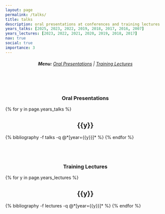 ```yaml
---
layout: page
permalink: /talks/
title: talks
description: oral presentations at conferences and training lectures
years_talks: [2025, 2023, 2022, 2019, 2018, 2017, 2016, 2007]
years_lectures: [2023, 2022, 2021, 2020, 2019, 2018, 2017]
nav: true
social: true
importance: 3
---
```


<style>
h2 {text-align: center;}
h3 {text-align: center;}
h4 {text-align: center;}
h5 {text-align: center;}
h6 {text-align: center;}
</style>

###### **Menu:** [Oral Presentations](#oral-presentations) | [Training Lectures](#training-lectures)

<br />
<br />

### **Oral Presentations**

<div class="publications">

{% for y in page.years_talks %}

  <h2 class="year">{{y}}</h2>
  {% bibliography -f talks -q @*[year={{y}}]* %}
{% endfor %}

</div>

<br />
<br />
<br />

### **Training Lectures**

<div class="publications">

{% for y in page.years_lectures %}

  <h2 class="year">{{y}}</h2>
  {% bibliography -f lectures -q @*[year={{y}}]* %}
{% endfor %}

</div>

<br />
<br />

